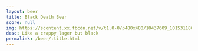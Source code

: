 ```yaml
---
layout: beer
title: Black Death Beer
score: null
img: https://scontent.xx.fbcdn.net/v/t1.0-0/p480x480/10437609_10153118667103745_274358326202189719_n.jpg?oh=92ac4eadfefeb83677a1393c66cf6564&oe=586FCCD0
desc: Like a crappy lager but black
permalink: /beer/:title.html
---
```

